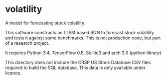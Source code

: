 # volatility
A model for forecasting stock volatility.

This software constructs an LTSM based RNN to forecast stock volatility
and tests it against some benchmarks. This is not production code, but
part of a research project.

It requires Python 3.4, TensorFlow 0.8, Sqilite3 and arch 3.0 (python library)

This directory does not include the CRSP US Stock Database CSV files
required to build the SQL database. This data is only available under licence.
